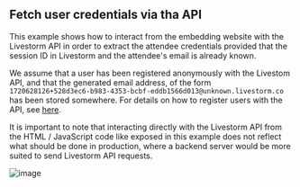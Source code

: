 ## Fetch user credentials via tha API

This example shows how to interact from the embedding website with the Livestorm API in order to extract the attendee credentials provided that the session ID in Livestorm and the attendee's email is already known.

We assume that a user has been registered anonymously with the Livestom API,
and that the generated email address, of the form `1720628126+528d3ec6-b983-4353-bcbf-eddb1566d013@unknown.livestorm.co`
 has been stored somewhere. For details on how to register users with the API,
 see [here](https://github.com/livestorm/embed_the_room_as_an_iframe/blob/restrict-to-public-events/README.md#register-participants-as-anonymous-users-with-a-custom-email-address).

It is important to note that interacting directly with the Livestorm API from the HTML / JavaScript code like exposed in this example does not reflect what should be done in production, where a backend server would be more suited to send Livestorm API requests.

![image](https://github.com/livestorm/embed_the_room_as_an_iframe/assets/4329537/ec0ef666-c3df-4bff-804b-a79deddba75f)
